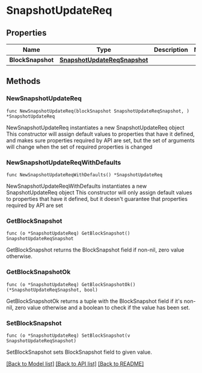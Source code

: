 # SnapshotUpdateReq

## Properties

Name | Type | Description | Notes
------------ | ------------- | ------------- | -------------
**BlockSnapshot** | [**SnapshotUpdateReqSnapshot**](SnapshotUpdateReqSnapshot.md) |  | 

## Methods

### NewSnapshotUpdateReq

`func NewSnapshotUpdateReq(blockSnapshot SnapshotUpdateReqSnapshot, ) *SnapshotUpdateReq`

NewSnapshotUpdateReq instantiates a new SnapshotUpdateReq object
This constructor will assign default values to properties that have it defined,
and makes sure properties required by API are set, but the set of arguments
will change when the set of required properties is changed

### NewSnapshotUpdateReqWithDefaults

`func NewSnapshotUpdateReqWithDefaults() *SnapshotUpdateReq`

NewSnapshotUpdateReqWithDefaults instantiates a new SnapshotUpdateReq object
This constructor will only assign default values to properties that have it defined,
but it doesn't guarantee that properties required by API are set

### GetBlockSnapshot

`func (o *SnapshotUpdateReq) GetBlockSnapshot() SnapshotUpdateReqSnapshot`

GetBlockSnapshot returns the BlockSnapshot field if non-nil, zero value otherwise.

### GetBlockSnapshotOk

`func (o *SnapshotUpdateReq) GetBlockSnapshotOk() (*SnapshotUpdateReqSnapshot, bool)`

GetBlockSnapshotOk returns a tuple with the BlockSnapshot field if it's non-nil, zero value otherwise
and a boolean to check if the value has been set.

### SetBlockSnapshot

`func (o *SnapshotUpdateReq) SetBlockSnapshot(v SnapshotUpdateReqSnapshot)`

SetBlockSnapshot sets BlockSnapshot field to given value.



[[Back to Model list]](../README.md#documentation-for-models) [[Back to API list]](../README.md#documentation-for-api-endpoints) [[Back to README]](../README.md)


